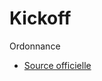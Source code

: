 # Kickoff

Ordonnance

* [Source officielle](https://www.modulbaukasten.ch/module/169/1/fr-FR?title=Mettre-%C3%A0-disposition-des-services-avec-des-conteneurs)


